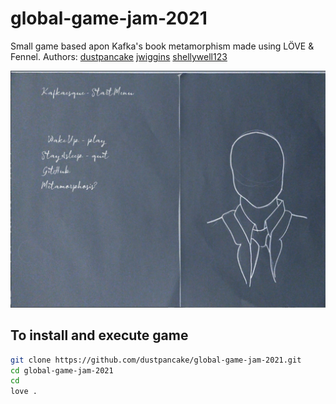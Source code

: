 # global-game-jam-2021
Small game based apon Kafka's book metamorphism made using LÖVE & Fennel.
Authors: [dustpancake](https://github.com/dustpancake) [jwiggins](https://github.com/jwiggins) [shellywell123](https://github.com/shellywell123)
<p float="left">
  <img src="assets/screenshot.png" width="800" />
</p>


## To install and execute game
```bash
git clone https://github.com/dustpancake/global-game-jam-2021.git
cd global-game-jam-2021
cd 
love .
```